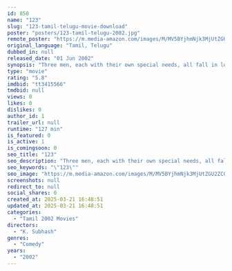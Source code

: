 ```yaml
---
id: 850
name: "123"
slug: "123-tamil-telugu-movie-download"
poster: "posters/123-tamil-telugu-2002.jpg"
remote_poster: "https://m.media-amazon.com/images/M/MV5BYjhmNjk3MjUtZGU2ZC00Yjc1LThjZTctYmNhOGYyN2I5MTVhXkEyXkFqcGc@._V1_SX300.jpg"
original_language: "Tamil, Telugu"
dubbed_in: null
released_date: "01 Jun 2002"
synopsis: "Three men, each with their own special needs, all fall in love with the same woman."
type: "movie"
rating: "5.8"
imdbid: "tt3415566"
tmdbid: null
views: 0
likes: 0
dislikes: 0
author_id: 1
trailer_url: null
runtime: "127 min"
is_featured: 0
is_active: 1
is_comingsoon: 0
seo_title: "123"
seo_description: "Three men, each with their own special needs, all fall in love with the same woman."
seo_keywords: "\"123\""
seo_image: "https://m.media-amazon.com/images/M/MV5BYjhmNjk3MjUtZGU2ZC00Yjc1LThjZTctYmNhOGYyN2I5MTVhXkEyXkFqcGc@._V1_SX300.jpg"
screenshots: null
redirect_to: null
social_shares: 0
created_at: 2025-03-21 16:48:51
updated_at: 2025-03-21 16:48:51
categories:
  - "Tamil 2002 Movies"
directors:
  - "K. Subhash"
genres:
  - "Comedy"
years:
  - "2002"
---
```


